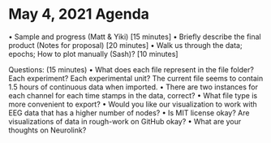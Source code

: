 # May 4, 2021 Agenda

• Sample and progress (Matt & Yiki) [15 minutes]
• Briefly describe the final product (Notes for proposal) [20 minutes]
• Walk us through the data; epochs; How to plot manually (Sash)? [10 minutes]

Questions: (15 minutes)
• What does each file represent in the file folder? Each experiment? Each experimental unit? The
current file seems to contain 1.5 hours of continuous data when imported.
• There are two instances for each channel for each time stamps in the data, correct?
• What file type is more convenient to export?
• Would you like our visualization to work with EEG data that has a higher number of nodes?
• Is MIT license okay? Are visualizations of data in rough-work on GitHub okay?
• What are your thoughts on Neurolink?